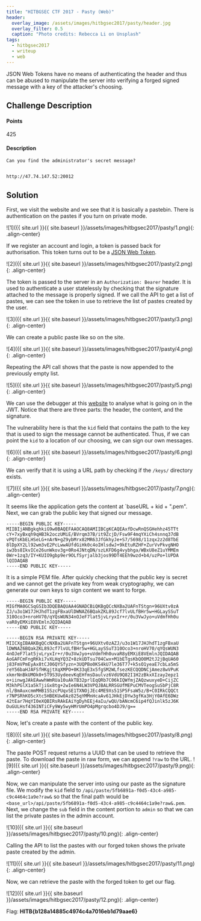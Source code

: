 ```yaml
---
title: "HITBGSEC CTF 2017 - Pasty (Web)"
header:
  overlay_image: /assets/images/hitbgsec2017/pasty/header.jpg
  overlay_filter: 0.5
  caption: "Photo credits: Rebecca Li on Unsplash"
tags:
  - hitbgsec2017
  - writeup
  - web
---
```


JSON Web Tokens have no means of authenticating the header and thus can be
abused to manipulate the server into verifying a forged signed message with a
key of the attacker's choosing.

## Challenge Description

#### Points

425

#### Description

```
Can you find the administrator's secret message?


http://47.74.147.52:20012
```

## Solution

First, we visit the website and we see that it is basically a pastebin. There is
authentication on the pastes if you turn on private mode.

![1]({{ site.url }}{{ site.baseurl }}/assets/images/hitbgsec2017/pasty/1.png){: .align-center}

If we register an account and login, a token is passed back for authorisation.
This token turns out to be a [JSON Web Token](https://jwt.io/introduction/).

![2]({{ site.url }}{{ site.baseurl }}/assets/images/hitbgsec2017/pasty/2.png){: .align-center}

The token is passed to the server in an `Authorization: Bearer` header. It is
used to authenticate a user statelessly by checking that the signature attached
to the message is properly signed. If we call the API to get a list of pastes,
we can see the token in use to retrieve  the list of pastes created by the user.


![3]({{ site.url }}{{ site.baseurl }}/assets/images/hitbgsec2017/pasty/3.png){: .align-center}

We can create a public paste like so on the site.

![4]({{ site.url }}{{ site.baseurl }}/assets/images/hitbgsec2017/pasty/4.png){: .align-center}

Repeating the API call shows that the paste is now appended to the previously
empty list.

![5]({{ site.url }}{{ site.baseurl }}/assets/images/hitbgsec2017/pasty/5.png){: .align-center}

We can use the debugger at this [website](https://jwt.io/) to analyse what is
going on in the JWT. Notice that there are three parts: the header, the content,
and the signature.

The vulnerability here is that the `kid` field that contains the path to the key
that is used to sign the message cannot be authenticated. Thus, if we can point
the `kid` to a location of our choosing, we can sign our own messages.

![6]({{ site.url }}{{ site.baseurl }}/assets/images/hitbgsec2017/pasty/6.png){: .align-center}

We can verify that it is using a URL path by checking if the `/keys/` directory
exists.

![7]({{ site.url }}{{ site.baseurl }}/assets/images/hitbgsec2017/pasty/7.png){: .align-center}

It seems like the application gets the content at `baseURL + kid + ".pem".
Next, we can grab the public key that signed our message.

```shell
-----BEGIN PUBLIC KEY-----
MIIBIjANBgkqhkiG9w0BAQEFAAOCAQ8AMIIBCgKCAQEAxfDcwRnQSGHehhz45TTt
cY+7xyBxqh9qHB3k2oczUMiE/BVrqm37B/it9ZcjD/Fsw9F4mqYXiCh4snnq37dB
vPQTsKbELHSeLG+nArN+gZ9ybMrx82MR63JfGkhyJe+S7/5698/11zqx2z2d8TbE
8lDpXY2Ll92wm3vE2PcLwwAUfdGiHk0c4oIHlsdwJ+9kEtuRZHF+ZurVvPkvgNHO
iw3bs8IkvICe26unWkov3g+0Ro4JNtqDN/szLKFD6g4vybhga/WBxU8eZ1uYMMEm
0Wr+1zq3/IY+KUIO9gbp9er9OLfSyrjalb3jos99DT4EEh9wzd+b4/uzPo+lUPDA
lQIDAQAB
-----END PUBLIC KEY-----
```

It is a simple PEM file. After quickly checking that the public key is secret
and we cannot get the private key from weak cryptography, we can generate our
own keys to sign content we want to forge.

```shell
-----BEGIN PUBLIC KEY-----
MIGfMA0GCSqGSIb3DQEBAQUAA4GNADCBiQKBgQCcNXBa2UAFnTStgn+96UXtv0zA
ZJ/u3o1W17JHJhdT1zgFBxaUlDWNAZ6BQakZKL89Jcf7lvULfBHr5w+HGLaySSuT
310Oco3+nroHV70/qYQsWUN34nOJeF7lat5jvLryxIr+r/0u3VwJyo+uVdmfHh0u
vaR8yEMXiE8VEmlnJQIDAQAB
-----END PUBLIC KEY-----

-----BEGIN RSA PRIVATE KEY-----
MIICXgIBAAKBgQCcNXBa2UAFnTStgn+96UXtv0zAZJ/u3o1W17JHJhdT1zgFBxaU
lDWNAZ6BQakZKL89Jcf7lvULfBHr5w+HGLaySSuT310Oco3+nroHV70/qYQsWUN3
4nOJeF7lat5jvLryxIr+r/0u3VwJyo+uVdmfHh0uvaR8yEMXiE8VEmlnJQIDAQAB
AoGAFCmFngRKki7vXLHqYQ3Z+8zkUDTsu704Cwx+M1bETgsKbQO0M2tJ2jBqUA60
j83FmVPmEyAx8tCJ06QYSfyzn+3UQPBo0KS4kU7le36T77+k5sO1yeaE7cbLa5mS
reY56baHJAFSfHKgjtXqXMPO+0K33qE3x5fgSM2WLfsezKECQQDNCjAmez8wVPuK
xkmrNnBkUMOk0+5T9S3UydeevKqEHfmsDaulvz6VdU9Q82I1H2zBkxXIzay2epz1
o+iinwgJAkEAwwhWmRUa10uAkTB32prlEqQRb7C06kIQWfmjZAQzwuxyeD+CijZC
M3khPGlX1a5kTjiGx8tg+2wIe6N4LW3VPQJBALRRSGUfMEPuCMVTeogSuSbPjC8R
nl/BmAuxcmmMHB1SSzcPUqvSE1TXNOjJEc4ME9Xs51SP5FsaW5z/B+C0IRkCQQCt
r7NPSRhKO5cXtc5HBEKUw0Az825qYMMnHcaAv61JHkEjDYw3gfKa3HjY0AfE6DWz
42tEar7HqYI0eXQBIRsRAkEAiYgDyhEEj4aIu/wQU/bANcmC6ip4fQJinlk5zJ6K
DuGULHsf436INTiCFy9Wy5wyHMrUmPO4pMgrqcbo4DJ9/g==
-----END RSA PRIVATE KEY-----
```

Now, let's create a paste with the content of the public key.

![8]({{ site.url }}{{ site.baseurl }}/assets/images/hitbgsec2017/pasty/8.png){: .align-center}

The paste POST request returns a UUID that can be used to retrieve the paste. To
download the paste in raw form, we can append `?raw` to the URL.
![9]({{ site.url }}{{ site.baseurl }}/assets/images/hitbgsec2017/pasty/9.png){: .align-center}

Now, we can manipulate the server into using our paste as the signature file. We
modify the `kid` field to `/api/paste/5fb6891a-f0d5-43c4-a985-c9c4464c1a9e?raw&`
so that the final path would be
`<base_url>/api/paste/5fb6891a-f0d5-43c4-a985-c9c4464c1a9e?raw&.pem`. Next, we
change the `sub` field in the content portion to `admin` so that we can list the
private pastes in the admin account.

![10]({{ site.url }}{{ site.baseurl }}/assets/images/hitbgsec2017/pasty/10.png){: .align-center}

Calling the API to list the pastes with our forged token shows the private
paste created by the admin.

![11]({{ site.url }}{{ site.baseurl }}/assets/images/hitbgsec2017/pasty/11.png){: .align-center}

Now, we can retrieve the paste with the forged token to get our flag.

![12]({{ site.url }}{{ site.baseurl }}/assets/images/hitbgsec2017/pasty/12.png){: .align-center}

Flag: **HITB{b128a14885c4974c4a7016eb1d79aae6}**
